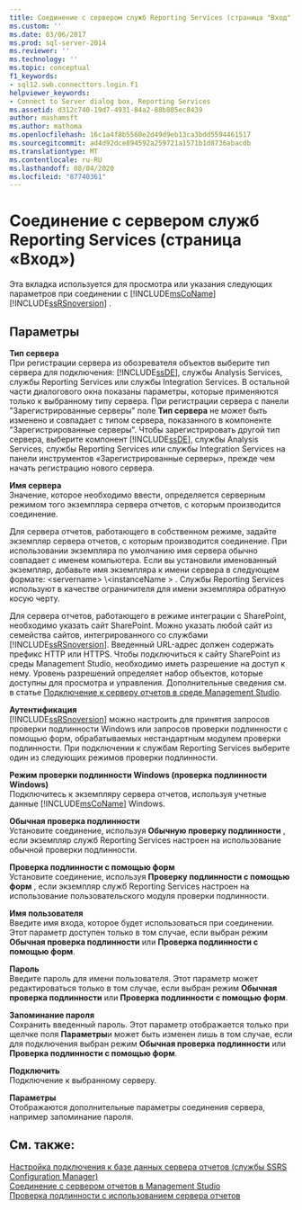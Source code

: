 ```yaml
---
title: Соединение с сервером служб Reporting Services (страница "Вход") | Документация Майкрософт
ms.custom: ''
ms.date: 03/06/2017
ms.prod: sql-server-2014
ms.reviewer: ''
ms.technology: ''
ms.topic: conceptual
f1_keywords:
- sql12.swb.connecttors.login.f1
helpviewer_keywords:
- Connect to Server dialog box, Reporting Services
ms.assetid: d312c740-19d7-4931-84a2-88b805ec8439
author: mashamsft
ms.author: mathoma
ms.openlocfilehash: 16c1a4f8b5560e2d49d9eb13ca3bdd5594461517
ms.sourcegitcommit: ad4d92dce894592a259721a1571b1d8736abacdb
ms.translationtype: MT
ms.contentlocale: ru-RU
ms.lasthandoff: 08/04/2020
ms.locfileid: "87740361"
---
```

# <a name="connect-to-server-login-page-reporting-services"></a>Соединение с сервером служб Reporting Services (страница «Вход»)
  Эта вкладка используется для просмотра или указания следующих параметров при соединении с [!INCLUDE[msCoName](../includes/msconame-md.md)] [!INCLUDE[ssRSnoversion](../includes/ssrsnoversion-md.md)] .  
  
## <a name="options"></a>Параметры  
 **Тип сервера**  
 При регистрации сервера из обозревателя объектов выберите тип сервера для подключения: [!INCLUDE[ssDE](../includes/ssde-md.md)], службы Analysis Services, службы Reporting Services или службы Integration Services. В остальной части диалогового окна показаны параметры, которые применяются только к выбранному типу сервера. При регистрации сервера c панели "Зарегистрированные серверы" поле **Тип сервера** не может быть изменено и совпадает с типом сервера, показанного в компоненте "Зарегистрированные серверы". Чтобы зарегистрировать другой тип сервера, выберите компонент [!INCLUDE[ssDE](../includes/ssde-md.md)], службы Analysis Services, службы Reporting Services или службы Integration Services на панели инструментов «Зарегистрированные серверы», прежде чем начать регистрацию нового сервера.  
  
 **Имя сервера**  
 Значение, которое необходимо ввести, определяется серверным режимом того экземпляра сервера отчетов, с которым производится соединение.  
  
 Для сервера отчетов, работающего в собственном режиме, задайте экземпляр сервера отчетов, с которым производится соединение. При использовании экземпляра по умолчанию имя сервера обычно совпадает с именем компьютера. Если вы установили именованный экземпляр, добавьте имя экземпляра к имени сервера в следующем формате: \<servername> \\<instanceName \> . Службы Reporting Services используют в качестве ограничителя для имени экземпляра обратную косую черту.  
  
 Для сервера отчетов, работающего в режиме интеграции с SharePoint, необходимо указать сайт SharePoint. Можно указать любой сайт из семейства сайтов, интегрированного со службами [!INCLUDE[ssRSnoversion](../includes/ssrsnoversion-md.md)]. Введенный URL-адрес должен содержать префикс HTTP или HTTPS. Чтобы подключиться к сайту SharePoint из среды Management Studio, необходимо иметь разрешение на доступ к нему. Уровень разрешений определяет набор объектов, которые доступны для просмотра и управления. Дополнительные сведения см. в статье [Подключение к серверу отчетов в среде Management Studio](../reporting-services/tools/connect-to-a-report-server-in-management-studio.md).  
  
 **Аутентификация**  
 [!INCLUDE[ssRSnoversion](../includes/ssrsnoversion-md.md)] можно настроить для принятия запросов проверки подлинности Windows или запросов проверки подлинности с помощью форм, обрабатываемых нестандартным модулем проверки подлинности. При подключении к службам Reporting Services выберите один из следующих режимов проверки подлинности.  
  
 **Режим проверки подлинности Windows (проверка подлинности Windows)**  
 Подключитесь к экземпляру сервера отчетов, используя учетные данные [!INCLUDE[msCoName](../includes/msconame-md.md)] Windows.  
  
 **Обычная проверка подлинности**  
 Установите соединение, используя **Обычную проверку подлинности** , если экземпляр служб Reporting Services настроен на использование обычной проверки подлинности.  
  
 **Проверка подлинности с помощью форм**  
 Установите соединение, используя **Проверку подлинности с помощью форм** , если экземпляр служб Reporting Services настроен на использование пользовательского модуля проверки подлинности.  
  
 **Имя пользователя**  
 Введите имя входа, которое будет использоваться при соединении. Этот параметр доступен только в том случае, если выбран режим **Обычная проверка подлинности** или **Проверка подлинности с помощью форм**.  
  
 **Пароль**  
 Введите пароль для имени пользователя. Этот параметр может редактироваться только в том случае, если выбран режим **Обычная проверка подлинности** или **Проверка подлинности с помощью форм**.  
  
 **Запоминание пароля**  
 Сохранить введенный пароль. Этот параметр отображается только при щелчке поля **Параметры**и может быть изменен лишь в том случае, если для подключения выбран режим **Обычная проверка подлинности** или **Проверка подлинности с помощью форм**.  
  
 **Подключить**  
 Подключение к выбранному серверу.  
  
 **Параметры**  
 Отображаются дополнительные параметры соединения сервера, например запоминание пароля.  
  
## <a name="see-also"></a>См. также:  
 [Настройка подключения к базе данных сервера отчетов &#40;службы SSRS Configuration Manager&#41;](../../2014/sql-server/install/configure-a-report-server-database-connection-ssrs-configuration-manager.md)   
 [Соединение с сервером отчетов в Management Studio](../reporting-services/tools/connect-to-a-report-server-in-management-studio.md)   
 [Проверка подлинности с использованием сервера отчетов](../reporting-services/security/authentication-with-the-report-server.md)  
  
  
